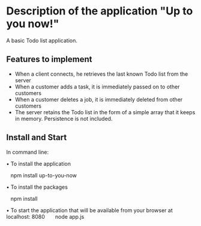 # Description of the application "Up to you now!"

A basic Todo list application.

## Features to implement

* When a client connects, he retrieves the last known Todo list from the server
* When a customer adds a task, it is immediately passed on to other customers
* When a customer deletes a job, it is immediately deleted from other customers
* The server retains the Todo list in the form of a simple array that it keeps in memory. Persistence is not included.

## Install and Start

In command line:

• To install the application

   npm install up-to-you-now

• To install the packages

   npm install

• To start the application that will be available from your browser at localhost: 8080
  
   node app.js
